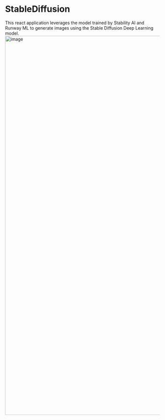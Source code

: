 # StableDiffusion
This react application leverages the model trained by Stability AI and Runway ML to generate images using the Stable Diffusion Deep Learning model.
<img width="1229" alt="image" src="https://github.com/msmsriram/StableDiffusion/assets/72329200/bddba701-2562-4f29-925f-7b9f4f4813c7">
